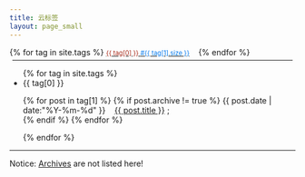 ```yaml
---
title: 云标签
layout: page_small
---
```


<div id='tag_cloud'>
{% for tag in site.tags %}
<a class="linknoline" href="#{{ tag[0] }}" title="{{ tag[0] }}" rel="{{ tag[1].size }}"> <span style="color:#A82918; font-size:0.8em;">{{ tag[0] }} <span style="color:#07e;"> #{{ tag[1].size }}</span></span></a>&nbsp;&nbsp;&nbsp;
{% endfor %}
</div>

<hr style="margin:5px;border-width:2px;">

<ul class="listing">
{% for tag in site.tags %}
  <li class="listing-seperator" id="{{ tag[0] }}">{{ tag[0] }}</li>
  <p class="listing-item">
{% for post in tag[1] %}
{% if post.archive != true %}
  <time datetime="{{ post.date | date:"%Y-%m-%d" }}">{{ post.date | date:"%Y-%m-%d" }}</time>&nbsp;&nbsp;&nbsp;
  <a href="{{ post.url }}" target='_blank' title="{{ post.title }}">{{ post.title }}</a> ; <br/> 
{% endif %}
{% endfor %}
	</p> 
{% endfor %}
</ul>

<!--script src="/jscss/jquery.tagcloud.js" charset="utf-8"></script> 
<script language="javascript">
$.fn.tagcloud.defaults = {
    size: {start: 1, end: 1, unit: 'em'},
      color: {start: '#f8e0e6', end: '#ff3333'}
};

$(function () {
    $('#tag_cloud a').tagcloud();
});
</script-->

-----

Notice: [Archives](/pages/archives/index.html) are not listed here! 
